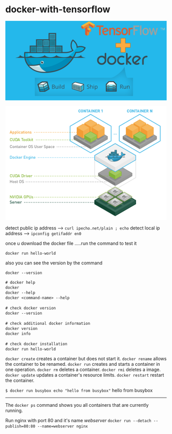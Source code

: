 # docker-with-tensorflow


![docker](wiki/docker.png)

![Edit This](wiki/tensorflow-layers.png)

detect public ip address --> `curl ipecho.net/plain ; echo`
detect local ip address --> `ipconfig getifaddr en0`



once u download the docker file .....run the command to test it 
```
docker run hello-world
```

also you can see the version by the command 
```
docker --version
```

```
# docker help 
docker
docker --help
docker <command-name> --help

# check docker version
docker --version

# check additional docker information
docker version
docker info

# check docker installation
docker run hello-world
```


`docker create` creates a container but does not start it.
`docker rename` allows the container to be renamed.
`docker run` creates and starts a container in one operation.
`docker rm` deletes a container.
`docker rmi` deletes a image.
`docker update` updates a container's resource limits.
`docker restart` restart the container.

`$ docker run busybox echo "hello from busybox"` 
hello from busybox


----------------

The `docker ps` command shows you all containers that are currently running.

Run nginx with port 80 and it's name *webserver* 
`docker run --detach --publish=80:80 --name=webserver nginx`